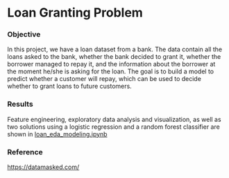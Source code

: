# Loan Granting Problem

### Objective
In this project, we have a loan dataset from a bank. The data contain all the loans asked to the bank, whether the bank decided to grant it, whether the borrower managed to repay it, and the information about the borrower at the moment 
he/she is asking for the loan. The goal is to build a model to predict whether a customer will repay, which can be 
used to decide whether to grant loans to future customers.


### Results

Feature engineering, exploratory data analysis and visualization, as well as two solutions using a logistic regression and a random forest classifier are shown in [loan_eda_modeling.ipynb](loan_eda_modeling.ipynb)

### Reference

https://datamasked.com/
